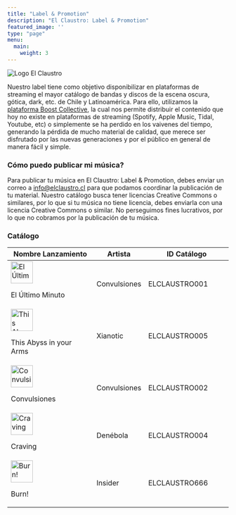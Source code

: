 ```yaml
---
title: "Label & Promotion"
description: "El Claustro: Label & Promotion"
featured_image: ''
type: "page"
menu:
  main:
    weight: 3
---
```

![Logo El Claustro](https://github.com/sredevopsdev/elclaustro/raw/main/content/wp-content/uploads/2020/08/cropped-banner-light-333x111.png)

Nuestro label tiene como objetivo disponibilizar en plataformas de streaming el mayor catálogo de bandas y discos de la escena oscura, gótica, dark, etc. de Chile y Latinoamérica. Para ello, utilizamos la [plataforma Boost Collective](https://platform.boost-collective.com/), la cual nos permite distribuir el contenido que hoy no existe en plataformas de streaming (Spotify, Apple Music, Tidal, Youtube, etc) o simplemente se ha perdido en los vaivenes del tiempo, generando la pérdida de mucho material de calidad, que merece ser disfrutado por las nuevas generaciones y por el público en general de manera fácil y simple.

### Cómo puedo publicar mi música?

Para publicar tu música en El Claustro: Label & Promotion, debes enviar un correo a info@elclaustro.cl para que podamos coordinar la publicación de tu material. Nuestro catálogo busca tener licencias Creative Commons o similares, por lo que si tu música no tiene licencia, debes enviarla con una licencia Creative Commons o similar.
No perseguimos fines lucrativos, por lo que no cobramos por la publicación de tu música.

### Catálogo

<table class="table"><thead><tr><th tabindex="0" aria-label="Album Name sortable" class="sortable">Nombre Lanzamiento<span class="order"><span class="dropdown"><span class="caret"></span></span><span class="dropup"><span class="caret"></span></span></span></th><th tabindex="0">Artista</th><th tabindex="0" aria-label="Catalog sortable" class="sortable" style="width: 175px;">ID Catálogo<span class="order"><span class="dropdown"><span class="caret"></span></span><span class="dropup"><span class="caret"></span></span></span></th></tr></thead><tbody><tr><td><div class="flexContainer"><img src="https://boostcollectiveprod.s3.amazonaws.com/media/__sized__/direct/release_artwork/3dda4731f7224d7885d315ec502d9cac_convulsionesjpg-thumbnail-150x150-70.jpg?AWSAccessKeyId=AKIAX3HIZXU5HPVXNJ54&amp;Signature=SgkOoagJAeUf2vWdIpKgDTHTFtM%3D&amp;Expires=1672816649" alt="El Último Minuto" style="width: 50px; height: 50px;"><p class="fontWeight660">El Último Minuto</p></div></td><td><p class="fontWeight700">Convulsiones</p></td><td>ELCLAUSTRO001</td></tr><tr><td><div class="flexContainer"><img src="https://boostcollectiveprod.s3.amazonaws.com/media/__sized__/direct/release_artwork/b27075a911994bd1a34db4d16a9ab3bb_coverjpg-thumbnail-150x150-70.jpg?AWSAccessKeyId=AKIAX3HIZXU5HPVXNJ54&amp;Signature=Yim6DP2Bd%2Ba0Sdl4tmgmCF0Des0%3D&amp;Expires=1672816649" alt="This Abyss in your Arms" style="width: 50px; height: 50px;"><p class="fontWeight660">This Abyss in your Arms</p></div></td><td><p class="fontWeight700">Xianotic</p></td><td>ELCLAUSTRO005</td></tr><tr><td><div class="flexContainer"><img src="https://boostcollectiveprod.s3.amazonaws.com/media/__sized__/direct/release_artwork/c0591643fb5349f6bb613c55da6fa35e_01-copia_rojojpg-thumbnail-150x150-70.jpg?AWSAccessKeyId=AKIAX3HIZXU5HPVXNJ54&amp;Signature=l9tZQGs%2Fc9XZVNpGcTKne4RsYwU%3D&amp;Expires=1672816649" alt="Convulsiones" style="width: 50px; height: 50px;"><p class="fontWeight660">Convulsiones</p></div></td><td><p class="fontWeight700">Convulsiones</p></td><td>ELCLAUSTRO002</td></tr><tr><td><div class="flexContainer"><img src="https://boostcollectiveprod.s3.amazonaws.com/media/__sized__/direct/release_artwork/782ecbc85bc340f881cd9b4a6c16e90f_coverjpg-thumbnail-150x150-70.jpg?AWSAccessKeyId=AKIAX3HIZXU5HPVXNJ54&amp;Signature=jYFJr9Oz7uaD7IbD0ojlxAHgy4U%3D&amp;Expires=1672816649" alt="Craving" style="width: 50px; height: 50px;"><p class="fontWeight660">Craving</p></div></td><td><p class="fontWeight700">Denébola</p></td><td>ELCLAUSTRO004</td></tr><tr><td><div class="flexContainer"><img src="https://boostcollectiveprod.s3.amazonaws.com/media/__sized__/direct/release_artwork/ef47b7ae4d3d4a65a1af3031433eaaea_coverjpg-thumbnail-150x150-70.jpg?AWSAccessKeyId=AKIAX3HIZXU5HPVXNJ54&amp;Signature=t%2Bx8g6JOb%2FP3HI72EdM40w9wpL8%3D&amp;Expires=1672816649" alt="Burn!" style="width: 50px; height: 50px;"><p class="fontWeight660">Burn!</p></div></td><td><p class="fontWeight700">Insider</p></td><td>ELCLAUSTRO666</td></tr></tbody></table>

